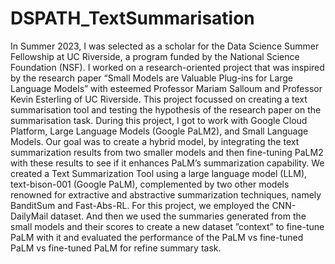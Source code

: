 # DSPATH_TextSummarisation

In Summer 2023, I was selected as a scholar for the Data Science Summer Fellowship at UC Riverside, a program funded by the National Science Foundation (NSF).  I worked on a research-oriented project that was inspired by the research paper “Small Models are Valuable Plug-ins for Large Language Models” with esteemed Professor Mariam Salloum and Professor Kevin Esterling of UC Riverside. This project focussed on creating a text summarisation tool and testing the hypothesis of the research paper on the summarisation task. During this project, I got to work with Google Cloud Platform, Large Language Models (Google PaLM2), and Small Language Models. Our goal was to create a hybrid model, by integrating the text summarization results from two smaller models and then fine-tuning PaLM2 with these results to see if it enhances PaLM’s summarization capability. We created a Text Summarization Tool using a large language model (LLM), text-bison-001 (Google PaLM), complemented by two other models renowned for extractive and abstractive summarization techniques, namely BanditSum and Fast-Abs-RL. For this project, we employed the CNN-DailyMail dataset. And then we used the summaries generated from the small models and their scores to create a new dataset ”context” to fine-tune PaLM with it and evaluated the performance of the PaLM vs fine-tuned PaLM vs fine-tuned PaLM for refine summary task.


